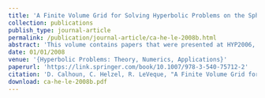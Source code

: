 ```yaml
---
title: 'A Finite Volume Grid for Solving Hyperbolic Problems on the Sphere'
collection: publications
publish_type: journal-article
permalink: /publication/journal-article/ca-he-le-2008b.html
abstract: 'This volume contains papers that were presented at HYP2006, the eleventh international Conference on Hyperbolic Problems: Theory, Numerics and Applications held at the Ecole Normale Sup{\&apos;e}rieure de Lyon, France, July 17-21, 2006. This biennial series of conferences has become one of the most important international events in Applied Mathematics. As computers became more and more powerful, the interplay between theory, modelling, and numerical algorithms gained considerable impact, and the scope of HYP conferences expanded accordingly. The field is currently in interaction with a variety of scientific domains, including fluid dynamics, physics, electromagnetism, chemistry, biology, road and network traffic, and engineering. Many of these papers present new effective numerical methods and their application in various contexts.'
date: 01/01/2008
venue: '{Hyperbolic Problems: Theory, Numerics, Applications}'
paperurl: 'https://link.springer.com/book/10.1007/978-3-540-75712-2'
citation: 'D. Calhoun, C. Helzel, R. LeVeque, "A Finite Volume Grid for Solving Hyperbolic Problems on the Sphere", <i>{Hyperbolic Problems: Theory, Numerics, Applications}</i>, 2008.'
download: ca-he-le-2008b.pdf
---
```


